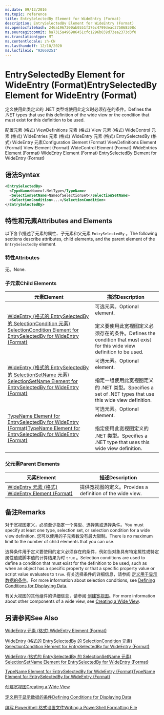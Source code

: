 ```yaml
---
ms.date: 09/13/2016
ms.topic: reference
title: EntrySelectedBy Element for WideEntry (Format)
description: EntrySelectedBy Element for WideEntry (Format)
ms.openlocfilehash: 246a1967300ab0551f376c4799deac275068308c
ms.sourcegitcommit: ba7315a496986451cfc1296b659d73ea2373d3f0
ms.translationtype: MT
ms.contentlocale: zh-CN
ms.lasthandoff: 12/10/2020
ms.locfileid: "92660251"
---
```

# <a name="entryselectedby-element-for-wideentry-format"></a><span data-ttu-id="a86cf-103">EntrySelectedBy Element for WideEntry (Format)</span><span class="sxs-lookup"><span data-stu-id="a86cf-103">EntrySelectedBy Element for WideEntry (Format)</span></span>

<span data-ttu-id="a86cf-104">定义使用此类定义的 .NET 类型或使用此定义时必须存在的条件。</span><span class="sxs-lookup"><span data-stu-id="a86cf-104">Defines the .NET types that use this definition of the wide view or the condition that must exist for this definition to be used.</span></span>

<span data-ttu-id="a86cf-105">配置元素 (格式) ViewDefinitions 元素 (格式) View 元素 (格式) WideControl 元素 (格式) WideEntries 元素 (格式) WideEntry 元素 (格式) EntrySelectedBy (格式) WideEntry 元素</span><span class="sxs-lookup"><span data-stu-id="a86cf-105">Configuration Element (Format) ViewDefinitions Element (Format) View Element (Format) WideControl Element (Format) WideEntries Element (Format) WideEntry Element (Format) EntrySelectedBy Element for WideEntry (Format)</span></span>

## <a name="syntax"></a><span data-ttu-id="a86cf-106">语法</span><span class="sxs-lookup"><span data-stu-id="a86cf-106">Syntax</span></span>

```xml
<EntrySelectedBy>
  <TypeName>Nameof.NetType</TypeName>
  <SelectionSetName>NameofSelectionSet</SelectionSetName>
  <SelectionCondition>...</SelectionCondition>
</EntrySelectedBy>
```

## <a name="attributes-and-elements"></a><span data-ttu-id="a86cf-107">特性和元素</span><span class="sxs-lookup"><span data-stu-id="a86cf-107">Attributes and Elements</span></span>

<span data-ttu-id="a86cf-108">以下各节描述了元素的属性、子元素和父元素 `EntrySelectedBy` 。</span><span class="sxs-lookup"><span data-stu-id="a86cf-108">The following sections describe attributes, child elements, and the parent element of the `EntrySelectedBy` element.</span></span>

### <a name="attributes"></a><span data-ttu-id="a86cf-109">特性</span><span class="sxs-lookup"><span data-stu-id="a86cf-109">Attributes</span></span>

<span data-ttu-id="a86cf-110">无。</span><span class="sxs-lookup"><span data-stu-id="a86cf-110">None.</span></span>

### <a name="child-elements"></a><span data-ttu-id="a86cf-111">子元素</span><span class="sxs-lookup"><span data-stu-id="a86cf-111">Child Elements</span></span>

|<span data-ttu-id="a86cf-112">元素</span><span class="sxs-lookup"><span data-stu-id="a86cf-112">Element</span></span>|<span data-ttu-id="a86cf-113">描述</span><span class="sxs-lookup"><span data-stu-id="a86cf-113">Description</span></span>|
|-------------|-----------------|
|[<span data-ttu-id="a86cf-114">WideEntry (格式的 EntrySelectedBy 的 SelectionCondition 元素) </span><span class="sxs-lookup"><span data-stu-id="a86cf-114">SelectionCondition Element for EntrySelectedBy for WideEntry (Format)</span></span>](./selectioncondition-element-for-entryselectedby-for-widecontrol-format.md)|<span data-ttu-id="a86cf-115">可选元素。</span><span class="sxs-lookup"><span data-stu-id="a86cf-115">Optional element.</span></span><br /><br /> <span data-ttu-id="a86cf-116">定义要使用此宽视图定义必须存在的条件。</span><span class="sxs-lookup"><span data-stu-id="a86cf-116">Defines the condition that must exist for this wide view definition to be used.</span></span>|
|[<span data-ttu-id="a86cf-117">WideEntry (格式的 EntrySelectedBy 的 SelectionSetName 元素) </span><span class="sxs-lookup"><span data-stu-id="a86cf-117">SelectionSetName Element for EntrySelectedBy for WideEntry (Format)</span></span>](./selectionsetname-element-for-entryselectedby-for-widecontrol-format.md)|<span data-ttu-id="a86cf-118">可选元素。</span><span class="sxs-lookup"><span data-stu-id="a86cf-118">Optional element.</span></span><br /><br /> <span data-ttu-id="a86cf-119">指定一组使用此宽视图定义的 .NET 类型。</span><span class="sxs-lookup"><span data-stu-id="a86cf-119">Specifies a set of .NET types that use this wide view definition.</span></span>|
|[<span data-ttu-id="a86cf-120">TypeName Element for EntrySelectedBy for WideEntry (Format)</span><span class="sxs-lookup"><span data-stu-id="a86cf-120">TypeName Element for EntrySelectedBy for WideEntry (Format)</span></span>](./typename-element-for-entryselectedby-for-wideentry-format.md)|<span data-ttu-id="a86cf-121">可选元素。</span><span class="sxs-lookup"><span data-stu-id="a86cf-121">Optional element.</span></span><br /><br /> <span data-ttu-id="a86cf-122">指定使用此宽视图定义的 .NET 类型。</span><span class="sxs-lookup"><span data-stu-id="a86cf-122">Specifies a .NET type that uses this wide view definition.</span></span>|

### <a name="parent-elements"></a><span data-ttu-id="a86cf-123">父元素</span><span class="sxs-lookup"><span data-stu-id="a86cf-123">Parent Elements</span></span>

|<span data-ttu-id="a86cf-124">元素</span><span class="sxs-lookup"><span data-stu-id="a86cf-124">Element</span></span>|<span data-ttu-id="a86cf-125">描述</span><span class="sxs-lookup"><span data-stu-id="a86cf-125">Description</span></span>|
|-------------|-----------------|
|[<span data-ttu-id="a86cf-126">WideEntry 元素 (格式) </span><span class="sxs-lookup"><span data-stu-id="a86cf-126">WideEntry Element (Format)</span></span>](./wideentry-element-for-widecontrol-format.md)|<span data-ttu-id="a86cf-127">提供宽视图的定义。</span><span class="sxs-lookup"><span data-stu-id="a86cf-127">Provides a definition of the wide view.</span></span>|

## <a name="remarks"></a><span data-ttu-id="a86cf-128">备注</span><span class="sxs-lookup"><span data-stu-id="a86cf-128">Remarks</span></span>

<span data-ttu-id="a86cf-129">对于宽视图定义，必须至少指定一个类型、选择集或选择条件。</span><span class="sxs-lookup"><span data-stu-id="a86cf-129">You must specify at least one type, selection set, or selection condition for a wide view definition.</span></span> <span data-ttu-id="a86cf-130">您可以使用的子元素数没有最大限制。</span><span class="sxs-lookup"><span data-stu-id="a86cf-130">There is no maximum limit to the number of child elements that you can use.</span></span>

<span data-ttu-id="a86cf-131">选择条件用于定义要使用的定义必须存在的条件，例如当对象具有特定属性或特定属性值或脚本值的计算结果为时 `true` 。</span><span class="sxs-lookup"><span data-stu-id="a86cf-131">Selection conditions are used to define a condition that must exist for the definition to be used, such as when an object has a specific property or that a specific property value or script value evaluates to `true`.</span></span> <span data-ttu-id="a86cf-132">有关选择条件的详细信息，请参阅 [定义用于显示数据的条件](./defining-conditions-for-displaying-data.md)。</span><span class="sxs-lookup"><span data-stu-id="a86cf-132">For more information about selection conditions, see [Defining Conditions for Displaying Data](./defining-conditions-for-displaying-data.md).</span></span>

<span data-ttu-id="a86cf-133">有关大视图的其他组件的详细信息，请参阅 [创建宽视图](./creating-a-wide-view.md)。</span><span class="sxs-lookup"><span data-stu-id="a86cf-133">For more information about other components of a wide view, see [Creating a Wide View](./creating-a-wide-view.md).</span></span>

## <a name="see-also"></a><span data-ttu-id="a86cf-134">另请参阅</span><span class="sxs-lookup"><span data-stu-id="a86cf-134">See Also</span></span>

[<span data-ttu-id="a86cf-135">WideEntry 元素 (格式) </span><span class="sxs-lookup"><span data-stu-id="a86cf-135">WideEntry Element (Format)</span></span>](./wideentry-element-for-widecontrol-format.md)

[<span data-ttu-id="a86cf-136">WideEntry (格式的 EntrySelectedBy 的 SelectionCondition 元素) </span><span class="sxs-lookup"><span data-stu-id="a86cf-136">SelectionCondition Element for EntrySelectedBy for WideEntry (Format)</span></span>](./selectioncondition-element-for-entryselectedby-for-widecontrol-format.md)

[<span data-ttu-id="a86cf-137">WideEntry (格式的 EntrySelectedBy 的 SelectionSetName 元素) </span><span class="sxs-lookup"><span data-stu-id="a86cf-137">SelectionSetName Element for EntrySelectedBy for WideEntry (Format)</span></span>](./selectionsetname-element-for-entryselectedby-for-widecontrol-format.md)

[<span data-ttu-id="a86cf-138">TypeName Element for EntrySelectedBy for WideEntry (Format)</span><span class="sxs-lookup"><span data-stu-id="a86cf-138">TypeName Element for EntrySelectedBy for WideEntry (Format)</span></span>](./typename-element-for-entryselectedby-for-wideentry-format.md)

[<span data-ttu-id="a86cf-139">创建宽视图</span><span class="sxs-lookup"><span data-stu-id="a86cf-139">Creating a Wide View</span></span>](./creating-a-wide-view.md)

[<span data-ttu-id="a86cf-140">定义用于显示数据的条件</span><span class="sxs-lookup"><span data-stu-id="a86cf-140">Defining Conditions for Displaying Data</span></span>](./defining-conditions-for-displaying-data.md)

[<span data-ttu-id="a86cf-141">编写 PowerShell 格式设置文件</span><span class="sxs-lookup"><span data-stu-id="a86cf-141">Writing a PowerShell Formatting File</span></span>](./writing-a-powershell-formatting-file.md)
